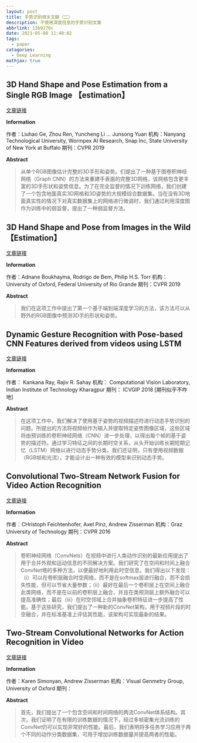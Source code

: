 ```yaml
---
layout: post
title: 手势识别相关文献（二）
description: 不使用深度信息的手势识别文章
abbrlink: 13b9270c
date: 2021-05-08 11:40:02
tags:
  - paper
catagories:
  - Deep Learning
mathjax: true
---
```



## 3D Hand Shape and Pose Estimation from a Single RGB Image 【estimation】

[文章链接](https://wvpn.ustc.edu.cn/https/77726476706e69737468656265737421f9f244993f20645f6c0dc7a59d50267b1ab4a9/stamp/stamp.jsp?tp=&arnumber=8953612)

**Information**

作者：Liuhao Ge, Zhou Ren, Yuncheng Li ... Junsong Yuan
机构：Nanyang Technological University, Wormpex AI Research, Snap Inc, State University of New York at Buffalo
期刊：CVPR 2019

**Abstract**

>从单个RGB图像估计完整的3D手形和姿势。们提出了一种基于图卷积神经网络（Graph CNN）的方法来重建手表面的完整3D网格，该网格包含更丰富的3D手形状和姿势信息。为了在完全监督的情况下训练网络，我们创建了一个包含地面真实3D网格和3D姿势的大规模综合数据集。当在没有3D地面真实性的情况下对真实数据集上的网络进行微调时，我们通过利用深度图作为训练中的弱监督，提出了一种弱监督方法。

## 3D Hand Shape and Pose from Images in the Wild 【Estimation】

[文章链接](https://wvpn.ustc.edu.cn/https/77726476706e69737468656265737421f9f244993f20645f6c0dc7a59d50267b1ab4a9/stamp/stamp.jsp?tp=&arnumber=8953961&tag=1)

**Information**

作者：Adnane Boukhayma, Rodrigo de Bem, Philip H.S. Torr
机构：University of Oxford, Federal University of Rio Grande
期刊：CVPR 2019

**Abstract**

>我们在这项工作中提出了第一个基于端到端深度学习的方法，该方法可以从野外的RGB图像中预测3D手的形状和姿势。

## Dynamic Gesture Recognition with Pose-based CNN Features derived from videos using LSTM

[文章链接](https://wvpn.ustc.edu.cn/https/77726476706e69737468656265737421f4fb0f9d243d265f6c0f/doi/pdf/10.1145/3293353.3293398)

**Information**

作者： Kankana Ray, Rajiv R. Sahay
机构： Computational Vision Laboratory, Indian Institute of Technology Kharagpur
期刊： ICVGIP 2018 [期刊似乎不咋地]


**Abstract**

>在这项工作中，我们解决了使用基于姿势的视频描述符进行动态手势识别的问题。所提出的方法将视频帧作为输入并提取特定姿势图像区域，这些区域将由预训练的卷积神经网络（CNN）进一步处理，以得出每个帧的基于姿势的描述符。通过学习特征之间的长期时空关系，从头开始训练长期短期记忆（LSTM）网络以进行动态手势分类。我们还证明，只有使用视频数据（RGB帧和光流），才能设计出一种有效的模型来识别动态手势。

## Convolutional Two-Stream Network Fusion for Video Action Recognition

[文章链接](https://openaccess.thecvf.com/content_cvpr_2016/papers/Feichtenhofer_Convolutional_Two-Stream_Network_CVPR_2016_paper.pdf)

**Information**

作者：CHristoph Feichtenhofer, Axel Pinz, Andrew Zisserman
机构：Graz University of Technology
期刊：CVPR 2016

**Abstract**

>卷积神经网络（ConvNets）在视频中进行人类动作识别的最新应用提出了用于合并外观和运动信息的不同解决方案。我们研究了在空间和时间上融合ConvNet塔的多种方法，以便最好地利用此时空信息。我们得出以下发现：（i）可以在卷积层融合时空网络，而不是在softmax层进行融合，而不会损失性能，但可以节省大量参数；（ii）最好在最后一个卷积层上在空间上融合此类网络，而不是在以前的卷积层上融合，并且在类预测层上额外融合可以提高准确性；最后（iii）在时空邻域上合并抽象卷积特征进一步提高了性能。基于这些研究，我们提出了一种新的ConvNet架构，用于视频片段的时空融合，并在标准基准上评估其性能，该架构可实现最新的结果。

## Two-Stream Convolutional Networks for Action Recognition in Video

[文章链接](https://arxiv.org/pdf/1406.2199.pdf)

**Information**

作者：Karen Simonyan, Andrew Zisserman
机构：Visual Genmetry Group, University of Oxford
期刊：

**Abstract**

>首先，我们提出了一个包含空间和时间网络的两流ConvNet体系结构。其次，我们证明了在有限的训练数据的情况下，经过多帧密集光流训练的ConvNet仍可以实现非常好的性能。最后，我们表明将多任务学习应用于两个不同的动作分类数据集，可用于增加训练数据量并提高两者的性能。